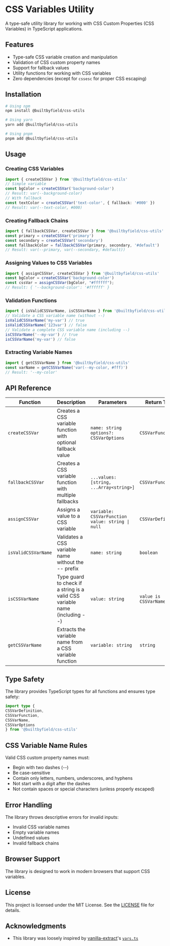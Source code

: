 # CSS Variables Utility

A type-safe utility library for working with CSS Custom Properties (CSS Variables) in TypeScript applications.

## Features

- Type-safe CSS variable creation and manipulation
- Validation of CSS custom property names
- Support for fallback values
- Utility functions for working with CSS variables
- Zero dependencies (except for `cssesc` for proper CSS escaping)

## Installation

```bash
# Using npm
npm install @builtbyfield/css-utils

# Using yarn
yarn add @builtbyfield/css-utils

# Using pnpm
pnpm add @builtbyfield/css-utils
```

## Usage

### Creating CSS Variables

```typescript
import { createCSSVar } from '@builtbyfield/css-utils'
// Simple variable
const bgColor = createCSSVar('background-color')
// Result: var(--background-color)
// With fallback
const textColor = createCSSVar('text-color', { fallback: '#000' })
// Result: var(--text-color, #000)
```

### Creating Fallback Chains

```typescript
import { fallbackCSSVar, createCSSVar } from '@builtbyfield/css-utils'
const primary = createCSSVar('primary')
const secondary = createCSSVar('secondary')
const fallbackColor = fallbackCSSVar(primary, secondary, '#default')
// Result: var(--primary, var(--secondary, #default))
```

### Assigning Values to CSS Variables

```typescript
import { assignCSSVar, createCSSVar } from '@builtbyfield/css-utils'
const bgColor = createCSSVar('background-color')
const cssVar = assignCSSVar(bgColor, "#ffffff");
// Result: { '--background-color': '#ffffff' }
```

### Validation Functions

```typescript
import { isValidCSSVarName, isCSSVarName } from '@builtbyfield/css-utils'
// Validate a CSS variable name (without --)
isValidCSSVarName('my-var') // true
isValidCSSVarName('123var') // false
// Validate a complete CSS variable name (including --)
isCSSVarName('--my-var') // true
isCSSVarName('my-var') // false
```

### Extracting Variable Names

```typescript
import { getCSSVarName } from '@builtbyfield/css-utils'
const varName = getCSSVarName('var(--my-color, #fff)')
// Result: '--my-color'
```

## API Reference

| Function            | Description                                                                 | Parameters                                            | Return Type           |
| ------------------- | --------------------------------------------------------------------------- | ----------------------------------------------------- | --------------------- |
| `createCSSVar`      | Creates a CSS variable function with optional fallback value                | `name: string`<br>`options?: CSSVarOptions`           | `CSSVarFunction`      |
| `fallbackCSSVar`    | Creates a CSS variable function with multiple fallbacks                     | `...values: [string, ...Array<string>]`               | `CSSVarFunction`      |
| `assignCSSVar`      | Assigns a value to a CSS variable                                           | `variable: CSSVarFunction`<br>`value: string \| null` | `CSSVarDefinition`    |
| `isValidCSSVarName` | Validates a CSS variable name without the -- prefix                         | `name: string`                                        | `boolean`             |
| `isCSSVarName`      | Type guard to check if a string is a valid CSS variable name (including --) | `value: string`                                       | `value is CSSVarName` |
| `getCSSVarName`     | Extracts the variable name from a CSS variable function                     | `variable: string`                                    | `string`              |

## Type Safety

The library provides TypeScript types for all functions and ensures type safety:

```typescript
import type {
CSSVarDefinition,
CSSVarFunction,
CSSVarName,
CSSVarOptions
} from '@builtbyfield/css-utils'
```

## CSS Variable Name Rules

Valid CSS custom property names must:

- Begin with two dashes (--)
- Be case-sensitive
- Contain only letters, numbers, underscores, and hyphens
- Not start with a digit after the dashes
- Not contain spaces or special characters (unless properly escaped)

## Error Handling

The library throws descriptive errors for invalid inputs:

- Invalid CSS variable names
- Empty variable names
- Undefined values
- Invalid fallback chains

## Browser Support

The library is designed to work in modern browsers that support CSS variables.

## License

This project is licensed under the MIT License. See the [LICENSE](LICENSE) file for details.

## Acknowledgments

- This library was loosely inspired by [vanilla-extract](https://vanilla-extract.style/)'s [`vars.ts`](https://github.com/vanilla-extract-css/vanilla-extract/blob/dde9bf2d15120e546be372390fa562384a48f99b/packages/css/src/vars.ts)

